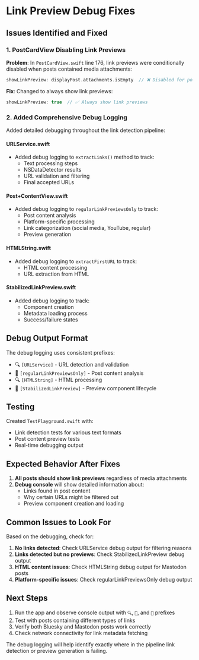 # Link Preview Debug Fixes

## Issues Identified and Fixed

### 1. PostCardView Disabling Link Previews
**Problem**: In `PostCardView.swift` line 176, link previews were conditionally disabled when posts contained media attachments:
```swift
showLinkPreview: displayPost.attachments.isEmpty  // ❌ Disabled for posts with media
```

**Fix**: Changed to always show link previews:
```swift
showLinkPreview: true  // ✅ Always show link previews
```

### 2. Added Comprehensive Debug Logging

Added detailed debugging throughout the link detection pipeline:

#### URLService.swift
- Added debug logging to `extractLinks()` method to track:
  - Text processing steps
  - NSDataDetector results
  - URL validation and filtering
  - Final accepted URLs

#### Post+ContentView.swift
- Added debug logging to `regularLinkPreviewsOnly` to track:
  - Post content analysis
  - Platform-specific processing
  - Link categorization (social media, YouTube, regular)
  - Preview generation

#### HTMLString.swift
- Added debug logging to `extractFirstURL` to track:
  - HTML content processing
  - URL extraction from HTML

#### StabilizedLinkPreview.swift
- Added debug logging to track:
  - Component creation
  - Metadata loading process
  - Success/failure states

## Debug Output Format

The debug logging uses consistent prefixes:
- 🔍 `[URLService]` - URL detection and validation
- 🔗 `[regularLinkPreviewsOnly]` - Post content analysis
- 🔍 `[HTMLString]` - HTML processing
- 🎯 `[StabilizedLinkPreview]` - Preview component lifecycle

## Testing

Created `TestPlayground.swift` with:
- Link detection tests for various text formats
- Post content preview tests
- Real-time debugging output

## Expected Behavior After Fixes

1. **All posts should show link previews** regardless of media attachments
2. **Debug console** will show detailed information about:
   - Links found in post content
   - Why certain URLs might be filtered out
   - Preview component creation and loading

## Common Issues to Look For

Based on the debugging, check for:

1. **No links detected**: Check URLService debug output for filtering reasons
2. **Links detected but no previews**: Check StabilizedLinkPreview debug output
3. **HTML content issues**: Check HTMLString debug output for Mastodon posts
4. **Platform-specific issues**: Check regularLinkPreviewsOnly debug output

## Next Steps

1. Run the app and observe console output with `🔍`, `🔗`, and `🎯` prefixes
2. Test with posts containing different types of links
3. Verify both Bluesky and Mastodon posts work correctly
4. Check network connectivity for link metadata fetching

The debug logging will help identify exactly where in the pipeline link detection or preview generation is failing. 